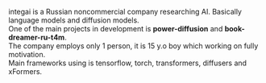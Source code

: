 integai is a Russian noncommercial company researching AI. Basically language models and diffusion models.<br>
One of the main projects in development is <b>power-diffusion</b> and <b>book-dreamer-ru-t4m</b>.<br>
The company employs only 1 person, it is 15 y.o boy which working on fully motivation.<br>
Main frameworks using is tensorflow, torch, transformers, diffusers and xFormers.
